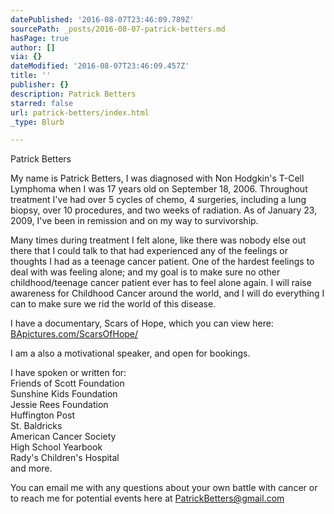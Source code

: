 ```yaml
---
datePublished: '2016-08-07T23:46:09.789Z'
sourcePath: _posts/2016-08-07-patrick-betters.md
hasPage: true
author: []
via: {}
dateModified: '2016-08-07T23:46:09.457Z'
title: ''
publisher: {}
description: Patrick Betters
starred: false
url: patrick-betters/index.html
_type: Blurb

---
```

Patrick Betters

My name is Patrick Betters, I was diagnosed with Non Hodgkin's T-Cell Lymphoma when I was 17 years old on September 18, 2006\. Throughout treatment I've had over 5 cycles of chemo, 4 surgeries, including a lung biopsy, over 10 procedures, and two weeks of radiation. As of January 23, 2009, I've been in remission and on my way to survivorship.

Many times during treatment I felt alone, like there was nobody else out there that I could talk to that had experienced any of the feelings or thoughts I had as a teenage cancer patient. One of the hardest feelings to deal with was feeling alone; and my goal is to make sure no other childhood/teenage cancer patient ever has to feel alone again. I will raise awareness for Childhood Cancer around the world, and I will do everything I can to make sure we rid the world of this disease.

I have a documentary, Scars of Hope, which you can view here: [BApictures.com/ScarsOfHope/][0]

I am a also a motivational speaker, and open for bookings.

I have spoken or written for:  
Friends of Scott Foundation  
Sunshine Kids Foundation  
Jessie Rees Foundation  
Huffington Post  
St. Baldricks  
American Cancer Society  
High School Yearbook  
Rady's Children's Hospital  
and more.

You can email me with any questions about your own battle with cancer or to reach me for potential events here at [PatrickBetters@gmail.com][1]

[0]: http://BApictures.com/ScarsOfHope/ "Scars of Hope"
[1]: mailto:PatrickBetters@gmail.com